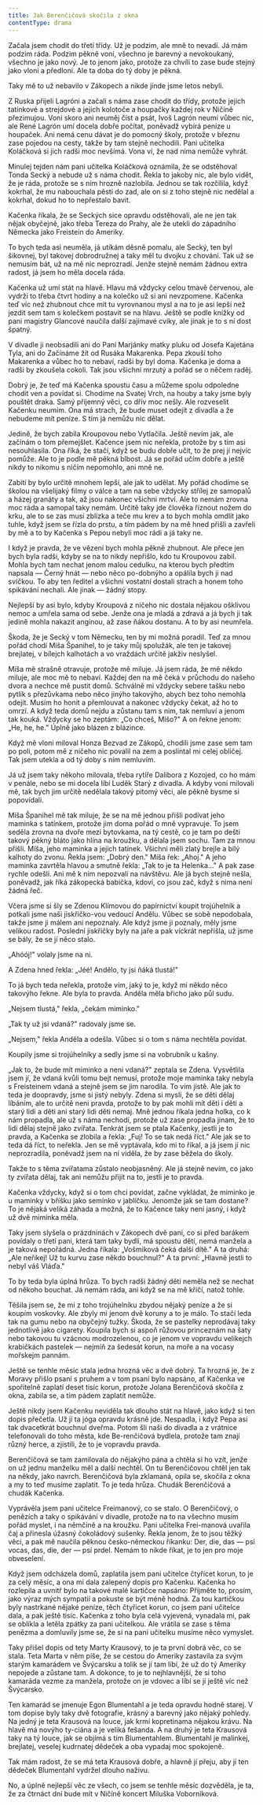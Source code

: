 ```yaml
---
title: Jak Berenčičová skočila z okna
contentType: drama
---
```


<section>

Začala jsem chodit do třetí třídy. Už je podzim, ale mně to nevadí. Já mám podzim ráda. Podzim pěkně voní, všechno je barevný a nevokoukaný, všechno je jako nový. Je to jenom jako, protože za chvíli to zase bude stejný jako vloni a předloni. Ale ta doba do tý doby je pěkná.

Taky mě to už nebavilo v Zákopech a nikde jinde jsme letos nebyli.

Z Ruska přijeli Lagróni a začali s náma zase chodit do třídy, protože jejich tatínkové a strejdové a jejich kolotoče a houpačky každej rok v Ničíně přezimujou. Voni skoro ani neuměj číst a psát, Ivoš Lagrón neumí vůbec nic, ale René Lagrón umí docela dobře počítat, poněvadž vybírá peníze u houpaček. Ani nemá cenu dávat je do pomocný školy, protože v březnu zase pojedou na cesty, takže by tam stejně nechodili. Pani učitelka Koláčková si jich radši moc nevšímá. Vona ví, že nad nima nemůže vyhrát.

Minulej tejden nám pani učitelka Koláčková oznámila, že se odstěhoval Tonda Secký a nebude už s náma chodit. Řekla to jakoby nic, ale bylo vidět, že je ráda, protože se s ním hrozně nazlobila. Jednou se tak rozčílila, když kokrhal, že mu nabouchala pěstí do zad, ale on si z toho stejně nic nedělal a kokrhal, dokud ho to nepřestalo bavit.

Kačenka říkala, že se Seckých sice opravdu odstěhovali, ale ne jen tak nějak obyčejně, jako třeba Tereza do Prahy, ale že utekli do západního Německa jako Freistein do Ameriky.

To bych teda asi neuměla, já utíkám děsně pomalu, ale Secký, ten byl šikovnej, byl takovej dobrodružnej a taky měl tu dvojku z chování. Tak už se nemusím bát, už na mě nic neprozradí. Jenže stejně nemám žádnou extra radost, já jsem ho měla docela ráda.

Kačenka už umí stát na hlavě. Hlavu má vždycky celou tmavě červenou, ale vydrží to třeba čtvrt hodiny a na kolečko už si ani nevzpomene. Kačenka teď víc než zhubnout chce mít tu vyrovnanou mysl a na to je asi lepší než jezdit sem tam s kolečkem postavit se na hlavu. Ještě se podle knížky od pani magistry Glancové naučila další zajímavé cviky, ale jinak je to s ní dost špatný.

V divadle ji neobsadili ani do Paní Marjánky matky pluku od Josefa Kajetána Tyla, ani do Začínáme žít od Rusáka Makarenka. Pepa zkouší toho Makarenka a vůbec ho to nebaví, radši by byl doma. Kačenka je doma a radši by zkoušela cokoli. Tak jsou všichni mrzutý a pořád se o něčem raděj.

Dobrý je, že teď má Kačenka spoustu času a můžeme spolu odpoledne chodit ven a povídat si. Chodíme na Svatej Vrch, na houby a taky jsme byly pouštět draka. Samý příjemný věci, co dřív moc nešly. Ale rozveselit Kačenku neumím. Ona má strach, že bude muset odejít z divadla a že nebudeme mít peníze. S tím já nemůžu nic dělat.

Jedině, že bych zabila Kroupovou nebo Vytlačila. Ještě nevím jak, ale začínám o tom přemejšlet. Kačence jsem nic neřekla, protože by s tím asi nesouhlasila. Ona říká, že stačí, když se budu dobře učit, to že prej jí nejvíc pomůže. Ale to je podle mě pěkná blbost. Já se pořád učím dobře a ještě nikdy to nikomu s ničím nepomohlo, ani mně ne.

Zabití by bylo určitě mnohem lepší, ale jak to udělat. My pořád chodíme se školou na všelijaký filmy o válce a tam na sebe vždycky střílej ze samopalů a házej granáty a tak, až jsou nakonec všichni mrtví. Ale to nemám zrovna moc ráda a samopal taky nemám. Určitě taky jde člověka říznout nožem do krku, ale to se zas musí zblízka a teče mu krev a to bych mohla omdlít jako tuhle, když jsem se řízla do prstu, a tím pádem by na mě hned přišli a zavřeli by mě a to by Kačenka s Pepou nebyli moc rádi a já taky ne.

I když je pravda, že ve vězení bych mohla pěkně zhubnout. Ale přece jen bych byla radši, kdyby se na to nikdy nepřišlo, kdo tu Kroupovou zabil. Mohla bych tam nechat jenom malou cedulku, na kterou bych předtím napsala — Černý hnát — nebo něco po-dobnýho a opálila bych ji nad svíčkou. To aby ten ředitel a všichni vostatní dostali strach a honem toho spikávání nechali. Ale jinak — žádný stopy.

Nejlepší by asi bylo, kdyby Kroupová z ničeho nic dostala nějakou ošklivou nemoc a umřela sama od sebe. Jenže ona je mladá a zdravá a já bych ji tak jedině mohla nakazit angínou, až zase ňákou dostanu. A to by asi neumřela.

Škoda, že je Secký v tom Německu, ten by mi možná poradil. Teď za mnou pořád chodí Míša Španihel, to je taky můj spolužák, ale ten je takovej brejlatej, v bílejch kalhotách a vo vraždách určitě jakživ neslyšel.

Míša mě strašně otravuje, protože mě miluje. Já jsem ráda, že mě někdo miluje, ale moc mě to nebaví. Každej den na mě čeká v průchodu do našeho dvora a nechce mě pustit domů. Schválně mi vždycky sebere tašku nebo pytlík s přezůvkama nebo něco jinýho takovýho, abych bez toho nemohla odejít. Musím ho honit a přemlouvat a nakonec vždycky čekat, až ho to omrzí. A když teda domů nejdu a zůstanu tam s nim, tak nemluví a jenom tak kouká. Vždycky se ho zeptám: „Co chceš, Míšo?" A on řekne jenom: „He, he, he." Úplně jako blázen z blázince.

Když mě vloni miloval Honza Bezvad ze Zákopů, chodili jsme zase sem tam po poli, potom mě z ničeho nic povalil na zem a poslintal mi celej obličej. Tak jsem utekla a od tý doby s ním nemluvím.

Já už jsem taky někoho milovala, třeba rytíře Dalibora z Kozojed, co ho mám v penále, nebo se mi docela líbí Luděk Starý z divadla. A kdyby voni milovali mě, tak bych jim určitě nedělala takový pitomý věci, ale pěkně bysme si popovídali.

Míša Španihel mě tak miluje, že se na mě jednou přišli podívat jeho maminka s tatínkem, protože jim doma pořád o mně vypravuje. To jsem seděla zrovna na dvoře mezi bytovkama, na tý cestě, co je tam po dešti takový pěkný bláto jako hlína na kroužku, a dělala jsem sochu. Tam za mnou přišli. Míša, jeho maminka a jejich tatínek. Všichni měli zlatý brejle a bílý kalhoty do zvonu. Řekla jsem: „Dobrý den." Míša řek: „Ahoj." A jeho maminka zavrtěla hlavou a smutně řekla: „Tak to je ta Helenka..." A pak zase rychle odešli. Ani mě k nim nepozvali na návštěvu. Ale já bych stejně nešla, poněvadž, jak říká zákopecká babička, kdoví, co jsou zač, když s nima není žádná řeč.

Včera jsme si šly se Zdenou Klímovou do papírnictví koupit trojúhelník a potkali jsme naši jiskřičko-vou vedoucí Andělu. Vůbec se sobě nepodobala, takže jsme ji málem ani nepoznaly. Ale když jsme ji poznaly, měly jsme velikou radost. Poslední jiskřičky byly na jaře a pak víckrát nepřišla, už jsme se bály, že se jí něco stalo.

„Ahóój!" volaly jsme na ni.

A Zdena hned řekla: „Jéé! Andělo, ty jsi ňáká tlustá!"

To já bych teda neřekla, protože vím, jaký to je, když mi někdo něco takovýho řekne. Ale byla to pravda. Anděla měla břicho jako půl sudu.

„Nejsem tlustá," řekla, „čekám miminko."

„Tak ty už jsi vdaná?" radovaly jsme se.

„Nejsem," řekla Anděla a odešla. Vůbec si o tom s náma nechtěla povídat.

Koupily jsme si trojúhelníky a sedly jsme si na vobrubník u kašny.

„Jak to, že bude mít miminko a neni vdaná?" zeptala se Zdena. Vysvětlila jsem jí, že vdaná kvůli tomu bejt nemusí, protože moje maminka taky nebyla s Freisteinem vdaná a stejně jsem se jim narodila. To vím jistě. Ale jak to teda je doopravdy, jsme si jistý nebyly. Zdena si myslí, že se děti dělaj líbáním, ale to určitě neni pravda, protože to by pak mohli mít děti i děti a starý lidi a děti ani starý lidi děti nemaj. Mně jednou říkala jedna holka, co k nám propadla, ale už s náma nechodí, protože už zase propadla jinam, že to lidi dělaj stejně jako zvířata. Tenkrát jsem se ptala Kačenky, jestli je to pravda, a Kačenka se zlobila a řekla: „Fuj! To se tak nedá říct." Ale jak se to teda dá říct, to neřekla. Jen se mě vyptávala, kdo mi to říkal, a já jsem jí nic neprozradila, poněvadž jsem na ní viděla, že by zase běžela do školy.

Takže to s těma zvířatama zůstalo neobjasněný. Ale já stejně nevím, co jako ty zvířata dělaj, tak ani nemůžu přijít na to, jestli je to pravda.

Kačenka vždycky, když si o tom chci povídat, začne vykládat, že miminko je u maminky v bříšku jako semínko v jablíčku. Jenomže jak se tam dostane? To je nějaká veliká záhada a možná, že to Kačence taky není jasný, i když už dvě miminka měla.

Taky jsem slyšela o prázdninách v Zákopech dvě pani, co si před barákem povídaly o třetí pani, která tam taky bydlí, má spoustu dětí, nemá manžela a je taková nepořádná. Jedna říkala: „Vošmiková čeká další dítě." A ta druhá: „Ale neřikej! Už tu kurvu zase někdo bouchnul?" A ta první: „Hlavně jestli to nebyl váš Vláďa."

To by teda byla úplná hrůza. To bych radši žádný děti neměla než se nechat od někoho bouchat. Já nemám ráda, ani když se na mě křičí, natož tohle.

Těšila jsem se, že mi z toho trojúhelníku zbydou nějaký peníze a že si koupím voskovky. Ale zbyly mi jenom dvě koruny a to je málo. To stačí leda tak na gumu nebo na obyčejný tužky. Škoda, že se pastelky neprodávaj taky jednotlivě jako cigarety. Koupila bych si aspoň růžovou princeznám na šaty nebo takovou tu vzácnou modrozelenou, co je jenom ve vopravdu velikejch krabičkách pastelek — nejmíň za šedesát korun, na moře a na vocasy mořskejm pannám.

Ještě se tenhle měsíc stala jedna hrozná věc a dvě dobrý. Ta hrozná je, že z Moravy přišlo psaní s pruhem a v tom psaní bylo napsáno, ať Kačenka ve spořitelně zaplatí deset tisíc korun, protože Jolana Berenčičová skočila z okna, zabila se, a tím pádem zaplatit nemůže.

Ještě nikdy jsem Kačenku neviděla tak dlouho stát na hlavě, jako když si ten dopis přečetla. Už jí ta jóga opravdu krásně jde. Nespadla, i když Pepa asi tak dvacetkrát bouchnul dveřma. Potom šli naši do divadla a z vrátnice telefonovali do toho města, kde Be-renčičová bydlela, protože tam znají různý herce, a zjistili, že to je vopravdu pravda.

Berenčičová se tam zamilovala do nějakýho pána a chtěla si ho vzít, jenže on už jednu manželku měl a další nechtěl. On tu Berenčičovou chtěl jen tak na někdy, jako navrch. Berenčičová byla zklamaná, opila se, skočila z okna a my to teď musíme zaplatit. To je teda hrůza. Chudák Berenčičová a chudák Kačenka.

Vyprávěla jsem pani učitelce Freimanový, co se stalo. O Berenčičový, o penězích a taky o spikávání v divadle, protože na to na všechno musím pořád myslet, i na němčině a na kroužku. Pani učitelka Frei-manová uvařila čaj a přinesla úžasný čokoládový sušenky. Řekla jenom, že to jsou těžký věci, a pak mě naučila pěknou česko-německou říkanku: Der, die, das — psí vocas, das, die, der — psí prdel. Nemám to nikde říkat, je to jen pro moje obveselení.

Když jsem odcházela domů, zaplatila jsem pani učitelce čtyřicet korun, to je za celý měsíc, a ona mi dala zalepený dopis pro Kačenku. Kačenka ho rozlepila a uvnitř bylo na takové malé kartičce napsáno: Přijměte to, prosím, jako výraz mých sympatií a pokuste se být méně hodná. Za tou kartičkou byly nastrkané nějaké peníze, těch čtyřicet korun, co jsem pani učitelce dala, a pak ještě tisíc. Kačenka z toho byla celá vyjevená, vynadala mi, pak se oblíkla a letěla zpátky za pani učitelkou. Ale vrátila se zase s těma penězma a domluvily jsme se, že si na pani učitelku musíme něco vymyslet.

Taky přišel dopis od tety Marty Krausový, to je ta první dobrá věc, co se stala. Teta Marta v něm píše, že se cestou do Ameriky zastavila za svým starým kamarádem ve Švýcarsku a tolik se jí tam líbí, že už do tý Ameriky nepojede a zůstane tam. A dokonce, to je to nejhlavnější, že si toho kamaráda vezme za manžela, protože on je vdovec a líbí se jí ještě víc než Švýcarsko.

Ten kamarád se jmenuje Egon Blumentahl a je teda opravdu hodně starej. V tom dopise byly taky dvě fotografie, krásný a barevný jako nějaký pohledy. Na jedný je teta Krausová na louce, jak krmí kopretinama nějakou krávu. Na hlavě má novýho ty-ciána a je veliká fešanda. A na druhý je teta Krausová taky na tý louce, jak se objímá s tím Blumentahlem. Blumentahl je malinkej, brejlatej, veselej kudrnatej dědeček a oba vypadaj moc spokojeně.

Tak mám radost, že se má teta Krausová dobře, a hlavně jí přeju, aby jí ten dědeček Blumentahl vydržel dlouho naživu.

No, a úplně nejlepší věc ze všech, co jsem se tenhle měsíc dozvěděla, je ta, že za čtrnáct dní bude mít v Ničíně koncert Miluška Voborníková.

</section>
